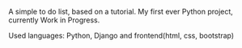 A simple to do list, based on a tutorial. My first ever Python project, currently Work in Progress.  


Used languages: Python, Django and frontend(html, css, bootstrap)

